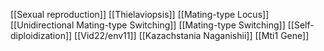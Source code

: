 [[Sexual reproduction]]
[[Thielaviopsis]]
[[Mating-type Locus]]
[[Unidirectional Mating-type Switching]]
[[Mating-type Switching]]
[[Self-diploidization]]
[[Vid22/env11]]
[[Kazachstania Naganishii]]
[[Mti1 Gene]]
